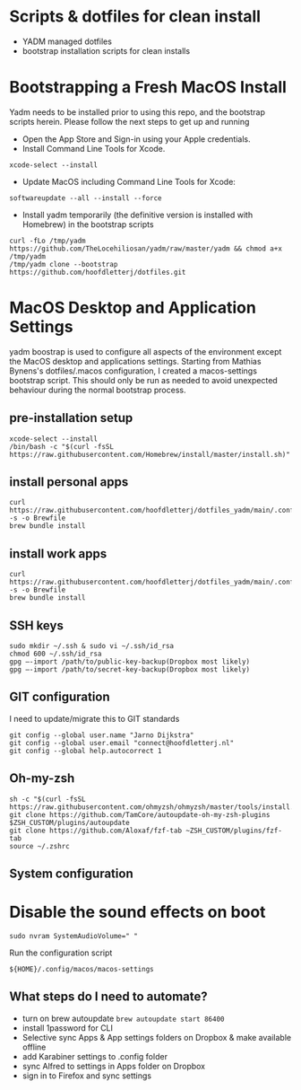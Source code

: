 # Scripts & dotfiles for clean install
- YADM managed dotfiles
- bootstrap installation scripts for clean installs

# Bootstrapping a Fresh MacOS Install
Yadm needs to be installed prior to using this repo, and the bootstrap scripts herein. Please follow the next steps to get up and running
- Open the App Store and Sign-in using your Apple credentials.
- Install Command Line Tools for Xcode.

```
xcode-select --install
```
- Update MacOS including Command Line Tools for Xcode:
```
softwareupdate --all --install --force
```
- Install yadm temporarily (the definitive version is installed with Homebrew) in the bootstrap scripts 
```
curl -fLo /tmp/yadm https://github.com/TheLocehiliosan/yadm/raw/master/yadm && chmod a+x /tmp/yadm 
/tmp/yadm clone --bootstrap https://github.com/hoofdletterj/dotfiles.git
```

# MacOS Desktop and Application Settings
yadm boostrap is used to configure all aspects of the environment except the MacOS desktop and applications settings. Starting from Mathias Bynens's dotfiles/.macos configuration, I created a macos-settings bootstrap script. This should only be run as needed to avoid unexpected behaviour during the normal bootstrap process.

## pre-installation setup
```
xcode-select --install
/bin/bash -c "$(curl -fsSL https://raw.githubusercontent.com/Homebrew/install/master/install.sh)"
```

## install personal apps
```
curl https://raw.githubusercontent.com/hoofdletterj/dotfiles_yadm/main/.config/homebrew/.Brewfile_play -s -o Brewfile
brew bundle install
```

## install work apps
```
curl https://raw.githubusercontent.com/hoofdletterj/dotfiles_yadm/main/.config/homebrew/.Brewfile_work -s -o Brewfile
brew bundle install
```

## SSH keys
```
sudo mkdir ~/.ssh & sudo vi ~/.ssh/id_rsa
chmod 600 ~/.ssh/id_rsa
gpg —-import /path/to/public-key-backup(Dropbox most likely)
gpg —-import /path/to/secret-key-backup(Dropbox most likely)
```

## GIT configuration
I need to update/migrate this to GIT standards
```
git config --global user.name "Jarno Dijkstra"
git config --global user.email "connect@hoofdletterj.nl"
git config --global help.autocorrect 1
```

## Oh-my-zsh
```
sh -c "$(curl -fsSL https://raw.githubusercontent.com/ohmyzsh/ohmyzsh/master/tools/install.sh)"
git clone https://github.com/TamCore/autoupdate-oh-my-zsh-plugins $ZSH_CUSTOM/plugins/autoupdate
git clone https://github.com/Aloxaf/fzf-tab ~ZSH_CUSTOM/plugins/fzf-tab
source ~/.zshrc
```

## System configuration

# Disable the sound effects on boot
```
sudo nvram SystemAudioVolume=" "
```

Run the configuration script
```
${HOME}/.config/macos/macos-settings
```

## What steps do I need to automate?
- turn on brew autoupdate 
`brew autoupdate start 86400`
- install 1password for CLI
- Selective sync Apps & App settings folders on Dropbox & make available offline
- add Karabiner settings to .config folder
- sync Alfred to settings in Apps folder on Dropbox
- sign in to Firefox and sync settings

